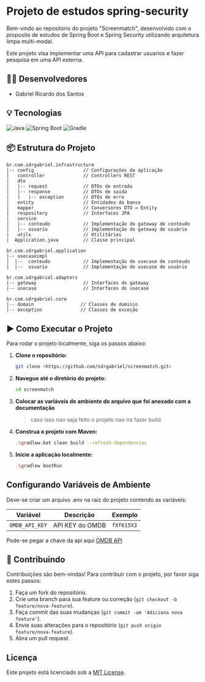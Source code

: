 # Projeto de estudos spring-security

Bem-vindo ao repositório do projeto "Screenmatch", desenvolvido com o proposite de estudos de Spring Boot e Spring Security utilizando arquitetura limpa multi-modal.

Este projeto visa implementar uma API para cadastrar usuarios e fazer pesquisa em uma API externa.

## 👨‍💻 Desenvolvedores

- Gabriel Ricardo dos Santos

## 💡 Tecnologias

![Java](https://img.shields.io/badge/Java-21-blue?style=for-the-badge&logo=java)
![Spring Boot](https://img.shields.io/badge/Spring%20Boot-3.4.3-brightgreen?style=for-the-badge)
![Gradle](https://img.shields.io/badge/Gradle-8.12.1-C71A36?style=for-the-badge&logo=gradle)


## 📦 Estrutura do Projeto

```plaintext
br.com.sdrgabriel.infrastructure
|-- config                  // Configurações da aplicação
|   controller              // Controllers REST
|   dto
|   |-- request             // DTOs de entrada
|   |-- response            // DTOs de saida
|   |   |-- exception       // DTOs de erro
|   entity                  // Entidades do banco
|   mapper                  // Conversores DTO ↔ Entity
|   respository             // Interfaces JPA
|   service                 
|   |-- conteudo            // Implementação do gateway de conteudo
|   |-- usuario             // Implementação do gateway de usuário
|   utils                   // Utilitários
|  Application.java         // Classe principal
```

```plaintext
br.com.sdrgabriel.application
|-- usecaseimpl
|  |--  conteudo            // Implementação do usecase de conteudo
|  |--  usuario             // Implementação do usecase de usuário
```

```plaintext
br.com.sdrgabriel.adapters
|-- gateway                 // Interfaces do gateway
|-- usecase                 // Interfaces do usecase
```

```plaintext
br.com.sdrgabriel.core
|-- domain                 // Classes de dominio
|-- exception              // Classes de exceção
```

## ▶️ Como Executar o Projeto

Para rodar o projeto localmente, siga os passos abaixo:

1. **Clone o repositório:**

    ```bash
    git clone <https://github.com/sdrgabriel/screenmatch.git>    
    ```

2. **Navegue até o diretório do projeto:**

    ```bash
    cd screenmatch    
    ```

3. **Colocar as variáveis de ambiente do arquivo que foi anexado com a documentação**

    >caso isso nao seja feito o projeto nao ira fazer build.
   
4. **Construa o projeto com Maven:**

    ```bash
    .\gradlew.bat clean build --refresh-dependencies    
    ```

5. **Inicie a aplicação localmente:**

    ```bash
    .\gradlew bootRun    
    ```
   
## Configurando Variáveis de Ambiente

Deve-se criar um arquivo .env na raiz do projeto contendo as variáveis:

| Variável                        | Descrição                                                                   | Exemplo         |
|---------------------------------|-----------------------------------------------------------------------------|-----------------|
| `OMDB_API_KEY`                  | API KEY do OMDB                                                             | `fXf615X3`      |

Pode-se pegar a chave da api aqui [OMDB API](https://www.omdbapi.com/apikey.aspx)

## 👥 Contribuindo

Contribuições são bem-vindas! Para contribuir com o projeto, por favor siga estes passos:

1. Faça um fork do repositório.
2. Crie uma branch para sua feature ou correção (`git checkout -b feature/nova-feature`).
3. Faça commit das suas mudanças (`git commit -am 'Adiciona nova feature'`).
4. Envie suas alterações para o repositório (`git push origin feature/nova-feature`).
5. Abra um pull request.

## Licença

Este projeto está licenciado sob a [MIT License](LICENSE).
